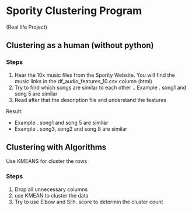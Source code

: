 # Spority Clustering Program
(Real life Project)

## Clustering as a human (without python)

### Steps
1. Hear the 10x music files from the Spority Website. You will find the music links in the df_audio_features_10.csv column (html)
2. Try to find which songs are similar to each other .. Example . song1 and song 5 are similar
3. Read after that the description file and understand the features

Result: 
- Example . song1 and song 5 are similar
- Example . song3, song2 and song 8 are similar




## Clustering with Algorithms

Use KMEANS for cluster the rows

### Steps
1. Drop all unnecessary columns
2. use KMEAN to cluster the data
3. Try to use Elbow and Silh. score to determin the cluster count
